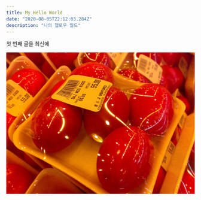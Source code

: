 ```yaml
---
title: My Hello World
date: "2020-08-05T22:12:03.284Z"
description: "나의 헬로우 월드"
---
```


첫 번째 글을 최신에

![Chinese Salty Egg](./salty_egg.jpg)
